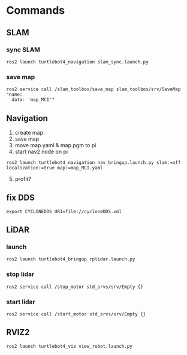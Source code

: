 # Commands

## SLAM
### sync SLAM
```
ros2 launch turtlebot4_navigation slam_sync.launch.py
```
### save map
```
ros2 service call /slam_toolbox/save_map slam_toolbox/srv/SaveMap "name:
  data: 'map_MCI'"
```

## Navigation
1. create map
2. save map
3. move map.yaml & map.pgm to pi
4. start nav2 node on pi
```
ros2 launch turtlebot4_navigation nav_bringup.launch.py slam:=off localization:=true map:=map_MCI.yaml
```
5. profit?

## fix DDS
```
export CYCLONEDDS_URI=file://cycloneDDS.xml
```

## LiDAR
### launch
```
ros2 launch turtlebot4_bringup rplidar.launch.py
```
### stop lidar
```
ros2 service call /stop_motor std_srvs/srv/Empty {}
```
### start lidar
```
ros2 service call /start_motor std_srvs/srv/Empty {}
```

## RVIZ2
```
ros2 launch turtlebot4_viz view_robot.launch.py
```
